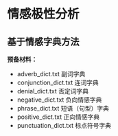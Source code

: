 # 情感极性分析

## 基于情感字典方法

**预备材料：**
- adverb_dict.txt 副词字典
- conjunction_dict.txt 连词字典
- denial_dict.txt 否定词字典
- negative_dict.txt 负向情感字典
- phrase_dict.txt 短语（句型）字典
- positive_dict.txt 正向情感字典
- punctuation_dict.txt 标点符号字典